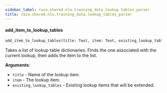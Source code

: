```yaml
---
sidebar_label: rasa.shared.nlu.training_data.lookup_tables_parser
title: rasa.shared.nlu.training_data.lookup_tables_parser
---
```


#### add\_item\_to\_lookup\_tables

```python
add_item_to_lookup_tables(title: Text, item: Text, existing_lookup_tables: List[Dict[Text, List[Text]]]) -> None
```

Takes a list of lookup table dictionaries.  Finds the one associated
with the current lookup, then adds the item to the list.

**Arguments**:

- `title` - Name of the lookup item.
- `item` - The lookup item.
- `existing_lookup_tables` - Existing lookup items that will be extended.

